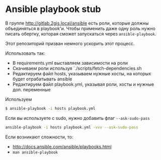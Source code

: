 # Ansible playbook stub

В группе http://gitlab.2gis.local/ansible есть роли, которые должны объединяться в playbook'и.
Чтобы применить даже одну роль нужно писать обертку, которая сможет запускаться через `ansible-playbook`.

Этот репозиторий призван немного ускорить этот процесс.

Использовать так:

* В requirements.yml выставляем зависимости на роли
* Скачиваем роли используя `./scripts/fetch-dependencies.sh
* Редактируем файл hosts, указываем нужные хосты, на которых будет отрабатывать ansible
* Редактируем файл playbook.yml, указывая роли, хосты и нужные доп. переменные

Используем

```sh
$ ansible-playbook -i hosts playbook.yml
```

Если вы используете с sudo, нужно добавить флаг `--ask-sudo-pass`

```sh
ansible-playbook -i hosts playbook.yml -vvv --ask-sudo-pass
```

Если возникают сложности, то:
* http://docs.ansible.com/ansible/playbooks.html
* `man ansible-playbook`
